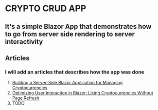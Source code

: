 # CRYPTO CRUD APP

## It's a simple Blazor App that demonstrates how to go from server side rendering to server interactivity

## Articles
### I will add an articles that describes how the app was done
1. [Building a Server-Side Blazor Application for Managing Cryptocurrencies](https://medium.com/dev-genius/building-a-server-side-blazor-application-for-managing-cryptocurrencies-d108d12c4d90)
2. [Optimizing User Interaction in Blazor: Liking Cryptocurrencies Without Page Refresh](https://medium.com/dev-genius/optimizing-user-interaction-in-blazor-liking-cryptocurrencies-without-page-refresh-c964ca8bf022)
3. TODO
